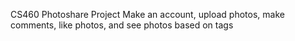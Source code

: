 CS460 Photoshare Project
Make an account, upload photos, make comments, like photos, and see photos based on tags 
